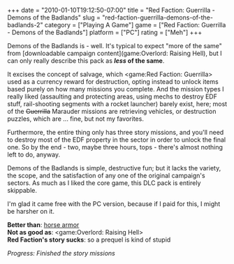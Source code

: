 +++
date = "2010-01-10T19:12:50-07:00"
title = "Red Faction: Guerrilla - Demons of the Badlands"
slug = "red-faction-guerrilla-demons-of-the-badlands-2"
category = ["Playing A Game"]
game = ["Red Faction: Guerrilla - Demons of the Badlands"]
platform = ["PC"]
rating = ["Meh"]
+++

Demons of the Badlands is - well.  It's typical to expect "more of the same" from [downloadable campaign content](game:Overlord: Raising Hell), but I can only really describe this pack as <b><i>less</i> of the same</b>.

It excises the concept of salvage, which <game:Red Faction: Guerrilla> used as a currency reward for destruction, opting instead to unlock items based purely on how many missions you complete.  And the mission types I really liked (assaulting and protecting areas, using mechs to destroy EDF stuff, rail-shooting segments with a rocket launcher) barely exist, here; most of the <s>Guerrilla</s> Marauder missions are retrieving vehicles, or destruction puzzles, which are ... fine, but not my favorites.

Furthermore, the entire thing only has three story missions, and you'll need to destroy most of the EDF property in the sector in order to unlock the final one.  So by the end - two, maybe three hours, tops - there's almost nothing left to do, anyway.

Demons of the Badlands is simple, destructive fun; but it lacks the variety, the scope, and the satisfaction of any one of the original campaign's sectors.  As much as I liked the core game, this DLC pack is entirely skippable.

I'm glad it came free with the PC version, because if I paid for this, I might be harsher on it.

<b>Better than</b>: <a href="http://www.joystiq.com/2006/04/03/download-oblivions-horse-armor-for-a-price/">horse armor</a>  
<b>Not as good as</b>: <game:Overlord: Raising Hell>  
<b>Red Faction's story sucks</b>: so a prequel is kind of stupid

<i>Progress: Finished the story missions</i>